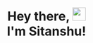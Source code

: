<h1 align = "center" >Hey there,  <img src="https://raw.githubusercontent.com/MartinHeinz/MartinHeinz/master/wave.gif" width="30px"> <br>I'm Sitanshu!</h1>
